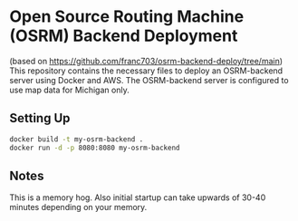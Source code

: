 # Open Source Routing Machine (OSRM) Backend Deployment

(based on https://github.com/franc703/osrm-backend-deploy/tree/main)
This repository contains the necessary files to deploy an OSRM-backend server using Docker and AWS. The OSRM-backend server is configured to use map data for Michigan only.

## Setting Up

```bash
docker build -t my-osrm-backend .
docker run -d -p 8080:8080 my-osrm-backend
```

## Notes

This is a memory hog. Also initial startup can take upwards of 30-40 minutes depending on your memory.
